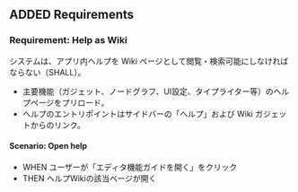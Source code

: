 ## ADDED Requirements
### Requirement: Help as Wiki
システムは、アプリ内ヘルプを Wiki ページとして閲覧・検索可能にしなければならない（SHALL）。

- 主要機能（ガジェット、ノードグラフ、UI設定、タイプライター等）のヘルプページをプリロード。
- ヘルプのエントリポイントはサイドバーの「ヘルプ」および Wiki ガジェットからのリンク。

#### Scenario: Open help
- WHEN ユーザーが「エディタ機能ガイドを開く」をクリック
- THEN ヘルプWikiの該当ページが開く
